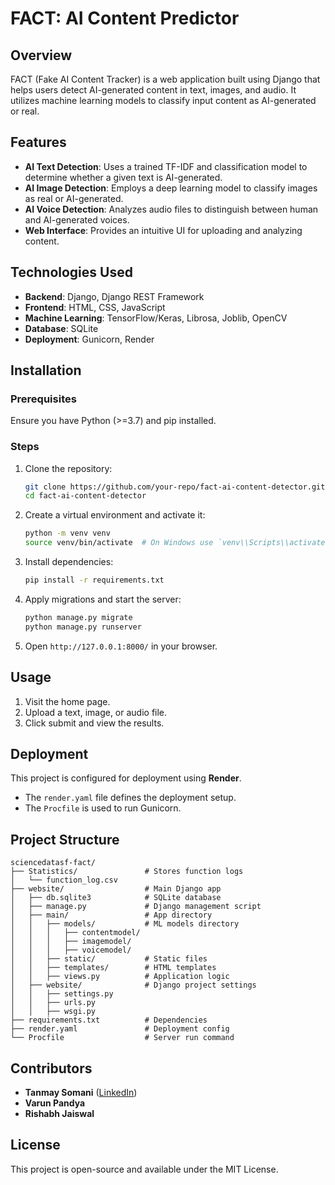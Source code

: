 # FACT: AI Content Predictor

## Overview
FACT (Fake AI Content Tracker) is a web application built using Django that helps users detect AI-generated content in text, images, and audio. It utilizes machine learning models to classify input content as AI-generated or real.

## Features
- **AI Text Detection**: Uses a trained TF-IDF and classification model to determine whether a given text is AI-generated.
- **AI Image Detection**: Employs a deep learning model to classify images as real or AI-generated.
- **AI Voice Detection**: Analyzes audio files to distinguish between human and AI-generated voices.
- **Web Interface**: Provides an intuitive UI for uploading and analyzing content.

## Technologies Used
- **Backend**: Django, Django REST Framework
- **Frontend**: HTML, CSS, JavaScript
- **Machine Learning**: TensorFlow/Keras, Librosa, Joblib, OpenCV
- **Database**: SQLite
- **Deployment**: Gunicorn, Render

## Installation
### Prerequisites
Ensure you have Python (>=3.7) and pip installed.

### Steps
1. Clone the repository:
   ```sh
   git clone https://github.com/your-repo/fact-ai-content-detector.git
   cd fact-ai-content-detector
   ```
2. Create a virtual environment and activate it:
   ```sh
   python -m venv venv
   source venv/bin/activate  # On Windows use `venv\\Scripts\\activate`
   ```
3. Install dependencies:
   ```sh
   pip install -r requirements.txt
   ```
4. Apply migrations and start the server:
   ```sh
   python manage.py migrate
   python manage.py runserver
   ```
5. Open `http://127.0.0.1:8000/` in your browser.

## Usage
1. Visit the home page.
2. Upload a text, image, or audio file.
3. Click submit and view the results.

## Deployment
This project is configured for deployment using **Render**.
- The `render.yaml` file defines the deployment setup.
- The `Procfile` is used to run Gunicorn.

## Project Structure
```
sciencedatasf-fact/
├── Statistics/               # Stores function logs
│   └── function_log.csv
├── website/                  # Main Django app
│   ├── db.sqlite3            # SQLite database
│   ├── manage.py             # Django management script
│   ├── main/                 # App directory
│   │   ├── models/           # ML models directory
│   │   │   ├── contentmodel/
│   │   │   ├── imagemodel/
│   │   │   ├── voicemodel/
│   │   ├── static/           # Static files
│   │   ├── templates/        # HTML templates
│   │   ├── views.py          # Application logic
│   ├── website/              # Django project settings
│   │   ├── settings.py
│   │   ├── urls.py
│   │   ├── wsgi.py
├── requirements.txt          # Dependencies
├── render.yaml               # Deployment config
└── Procfile                  # Server run command
```

## Contributors
- **Tanmay Somani** ([LinkedIn](https://www.linkedin.com/in/tcode/))
- **Varun Pandya**
- **Rishabh Jaiswal**

## License
This project is open-source and available under the MIT License.

